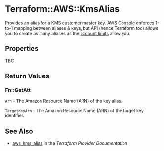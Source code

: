# Terraform::AWS::KmsAlias

Provides an alias for a KMS customer master key. AWS Console enforces 1-to-1 mapping between aliases & keys,
but API (hence Terraform too) allows you to create as many aliases as
the [account limits](http://docs.aws.amazon.com/kms/latest/developerguide/limits.html) allow you.

## Properties

TBC

## Return Values

### Fn::GetAtt

`Arn` - The Amazon Resource Name (ARN) of the key alias.

`TargetKeyArn` - The Amazon Resource Name (ARN) of the target key identifier.

## See Also

* [aws_kms_alias](https://www.terraform.io/docs/providers/aws/r/kms_alias.html) in the _Terraform Provider Documentation_